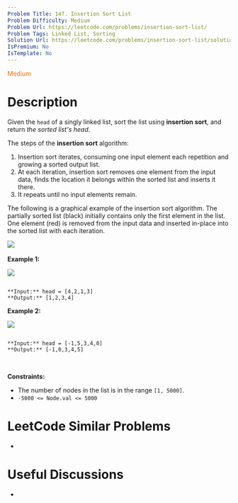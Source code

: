 ```yaml
---
Problem Title: 147. Insertion Sort List
Problem Difficulty: Medium
Problem Url: https://leetcode.com/problems/insertion-sort-list/
Problem Tags: Linked List, Sorting
Solution Url: https://leetcode.com/problems/insertion-sort-list/solution/
IsPremium: No
IsTemplate: No
---
```


<span style="color: rgb(239, 108, 0);">Medium</span>

# Description

Given the `head` of a singly linked list, sort the list using **insertion sort**, and return *the sorted list's head*.


The steps of the **insertion sort** algorithm:


1. Insertion sort iterates, consuming one input element each repetition and growing a sorted output list.
2. At each iteration, insertion sort removes one element from the input data, finds the location it belongs within the sorted list and inserts it there.
3. It repeats until no input elements remain.


The following is a graphical example of the insertion sort algorithm. The partially sorted list (black) initially contains only the first element in the list. One element (red) is removed from the input data and inserted in-place into the sorted list with each iteration.


![](https://upload.wikimedia.org/wikipedia/commons/0/0f/Insertion-sort-example-300px.gif)
 


**Example 1:**


![](https://assets.leetcode.com/uploads/2021/03/04/sort1linked-list.jpg)

```

**Input:** head = [4,2,1,3]
**Output:** [1,2,3,4]

```

**Example 2:**


![](https://assets.leetcode.com/uploads/2021/03/04/sort2linked-list.jpg)

```

**Input:** head = [-1,5,3,4,0]
**Output:** [-1,0,3,4,5]

```

 


**Constraints:**


* The number of nodes in the list is in the range `[1, 5000]`.
* `-5000 <= Node.val <= 5000`




# LeetCode Similar Problems

- []()

# Useful Discussions

- []()
